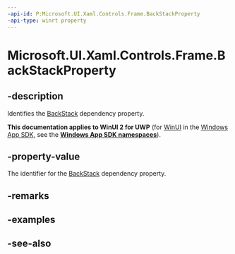 ```yaml
---
-api-id: P:Microsoft.UI.Xaml.Controls.Frame.BackStackProperty
-api-type: winrt property
---
```


<!-- Property syntax
public Windows.UI.Xaml.DependencyProperty BackStackProperty { get; }
-->

# Microsoft.UI.Xaml.Controls.Frame.BackStackProperty

## -description
Identifies the [BackStack](frame_backstack.md) dependency property.

**This documentation applies to WinUI 2 for UWP** (for [WinUI](/windows/apps/winui/winui3/) in the [Windows App SDK](/windows/apps/windows-app-sdk/), see the **[Windows App SDK namespaces](/windows/windows-app-sdk/api/winrt/)**).

## -property-value
The identifier for the [BackStack](frame_backstack.md) dependency property.

## -remarks

## -examples

## -see-also
